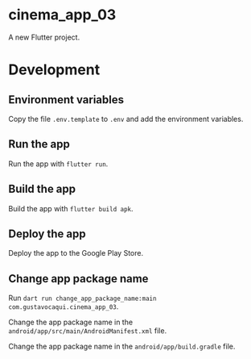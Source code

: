 # cinema_app_03

A new Flutter project.

# Development

## Environment variables

Copy the file `.env.template` to `.env` and add the environment variables.

## Run the app

Run the app with `flutter run`.

## Build the app

Build the app with `flutter build apk`.

## Deploy the app

Deploy the app to the Google Play Store.

## Change app package name

Run `dart run change_app_package_name:main com.gustavocaqui.cinema_app_03`.

Change the app package name in the `android/app/src/main/AndroidManifest.xml` file.

Change the app package name in the `android/app/build.gradle` file.
